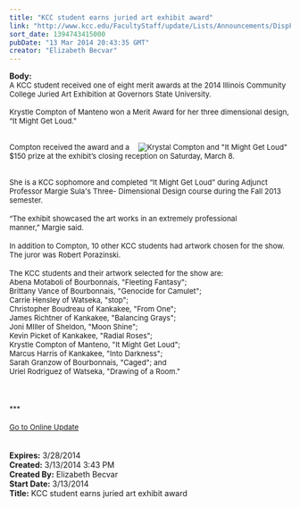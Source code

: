 ```yaml
---
title: "KCC student earns juried art exhibit award"
link: "http://www.kcc.edu/FacultyStaff/update/Lists/Announcements/DispForm.aspx?ID=1444"
sort_date: 1394743415000
pubDate: "13 Mar 2014 20:43:35 GMT"
creator: "Elizabeth Becvar"
---
```


<div><b>Body:</b> <div class="ExternalClass47D190363B3044ED9F21D700819E1934">
<div><font size="2">A KCC student received one of eight merit awards at the 2014 Illinois Community College Juried Art Exhibition at Governors State University. <br /> <br />Krystle Compton of Manteno won a Merit Award for her three dimensional design, “It Might Get Loud.&quot;</font></div>
<div><font size="2"></font> </div>
<div>
<div style="float:right;margin-right:6px"><font size="2"><img alt="Krystal Compton and &quot;It Might Get Loud&quot;" src="/FacultyStaff/update/PublishingImages/Krystal%20Compton_web.jpg" /></font></div>
<p><font size="2">Compton received the award and a $150 prize at the exhibit’s closing reception on Saturday, March 8.</font></p></div>
<div><font size="2"></font> </div>
<div><font size="2">She is a KCC sophomore and completed “It Might Get Loud” during Adjunct Professor Margie Sula's Three- Dimensional Design course during the Fall 2013 semester.</font></div>
<div><font size="2"></font> </div>
<div><font size="2">“The exhibit showcased the art works in an extremely professional manner,” Margie said.</font></div>
<div><font size="2"></font> </div>
<div><font size="2">In addition to Compton, 10 other KCC students had artwork chosen for the show. The juror was Robert Porazinski.</font></div>
<div><font size="2"></font> </div>
<div><font size="2">The KCC students and their artwork selected for the show are:</font></div>
<div><font size="2">Abena Motaboli of Bourbonnais, &quot;Fleeting Fantasy&quot;; <br />Brittany Vance of Bourbonnais, &quot;Genocide for Camulet&quot;; <br />Carrie Hensley of Watseka, &quot;stop&quot;;<br />Christopher Boudreau of Kankakee, &quot;From One&quot;;<br />James Richtner of Kankakee, &quot;Balancing Grays&quot;; <br />Joni MIller of Sheldon, &quot;Moon Shine&quot;; <br />Kevin Picket of Kankakee, &quot;Radial Roses&quot;;<br />Krystle Compton of Manteno, &quot;It Might Get Loud&quot;; <br />Marcus Harris of Kankakee, &quot;Into Darkness&quot;;<br />Sarah Granzow of Bourbonnais, &quot;Caged&quot;; and<br />Uriel Rodriguez of Watseka, &quot;Drawing of a Room.&quot;<br /></font></div>
<div><font size="2"></font> </div>
<div><font size="2"></font> </div>
<div> </div>
<div><font size="2">***</font></div>
<div><font size="2"></font> </div>
<div><font size="2"><a href="/FacultyStaff/update/Pages/dailyupdate.aspx">Go to Online Update</a></font></div>
<div><font size="2"></font> </div>
<div><font size="2"></font> </div></div></div>
<div><b>Expires:</b> 3/28/2014</div>
<div><b>Created:</b> 3/13/2014 3:43 PM</div>
<div><b>Created By:</b> Elizabeth Becvar</div>
<div><b>Start Date:</b> 3/13/2014</div>
<div><b>Title:</b> KCC student earns juried art exhibit award</div>
